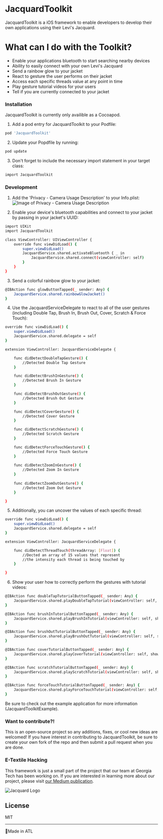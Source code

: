 # JacquardToolkit

JacquardToolkit is a iOS framework to enable developers to develop their own applications using their Levi's Jacquard.

# What can I do with the Toolkit?

- Enable your applications bluetooth to start searching nearby devices
- Ability to easily connect with your own Levi's Jacquard
- Send a rainbow glow to your jacket
- React to gesture the user performs on their jacket
- Access each specific threads value at any point in time
- Play gesture tutorial videos for your users
- Tell if you are currently connected to your jacket

### Installation

JacquardToolkit is currently only availible as a Cocoapod.

1. Add a pod entry for JacquardToolkit to your Podfile: 
```sh
pod 'JacquardToolkit'
```
2. Update your Popdfile by running:
```sh
pod update
```
3. Don't forget to include the necessary import statement in your target class:
```sh
import JacquardToolkit
```

### Development

1. Add the 'Privacy - Camera Usage Description' to your Info.plist:
![Image of Privacy - Camera Usage Description](https://i.imgur.com/Ki84eK3.png)

2. Enable your device's bluetooth capabilities and connect to your jacket by passing in your jacket's UUID: 
```sh
import UIKit
import JacquardToolkit

class ViewController: UIViewController {
    override func viewDidLoad() {
        super.viewDidLoad()
        JacquardService.shared.activateBluetooth { _ in 
            JacquardService.shared.connect(viewController: self)
        }
    }
}
```

3. Send a colorful rainbow glow to your jacket: 
```sh
@IBAction func glowButtonTapped(_ sender: Any) {
    JacquardService.shared.rainbowGlowJacket()
}
```

4. Use the JacquardServiceDelegate to react to all of the user gestures (including Double Tap, Brush In, Brush Out, Cover, Scratch & Force Touch): 
```sh
override func viewDidLoad() {
    super.viewDidLoad()
    JacquardService.shared.delegate = self
}

extension ViewController: JacquardServiceDelegate {

    func didDetectDoubleTapGesture() {
        //Detected Double Tap Gesture
    }

    func didDetectBrushInGesture() {
        //Detected Brush In Gesture
    }

    func didDetectBrushOutGesture() {
        //Detected Brush Out Gesture
    }

    func didDetectCoverGesture() {
        //Detected Cover Gesture
    }

    func didDetectScratchGesture() {
        //Detected Scratch Gesture
    }

    func didDetectForceTouchGesture() {
        //Detected Force Touch Gesture 
    }
    
    func didDetectZoomInGesture() {
        //Detected Zoom In Gesture 
    }
    
    func didDetectZoomOutGesture() {
        //Detected Zoom Out Gesture 
    }

}
```

5. Additionally, you can uncover the values of each specific thread: 
```sh
override func viewDidLoad() {
    super.viewDidLoad()
    JacquardService.shared.delegate = self
}

extension ViewController: JacquardServiceDelegate {

    func didDetectThreadTouch(threadArray: [Float]) {
        //Dected an array of 15 values that represent 
        //the intensity each thread is being touched by
    }

}
```

6. Show your user how to correctly perform the gestures with tutorial videos:
```sh
@IBAction func doubleTapTutorialButtonTapped(_ sender: Any) {
    JacquardService.shared.playDoubleTapTutorial(viewController: self, showDismissButton: true)
}

@IBAction func brushInTutorialButtonTapped(_ sender: Any) {
    JacquardService.shared.playBrushInTutorial(viewController: self, showDismissButton: true)
}

@IBAction func brushOutTutorialButtonTapped(_ sender: Any) {
    JacquardService.shared.playBrushOutTutorial(viewController: self, showDismissButton: true)
}

@IBAction func coverTutorialButtonTapped(_ sender: Any) {
    JacquardService.shared.playCoverTutorial(viewController: self, showDismissButton: true)
}

@IBAction func scratchTutorialButtonTapped(_ sender: Any) {
    JacquardService.shared.playScratchTutorial(viewController: self, showDismissButton: true)
}

@IBAction func forceTouchTutorialButtonTapped(_ sender: Any) {
    JacquardService.shared.playForceTouchTutorial(viewController: self, showDismissButton: true)
}
```

Be sure to check out the example application for more information (JacquardToolkitExample).

### Want to contribute?!
This is an open-source project so any additions, fixes, or cool new ideas are welcomed! If you have interest in contributing to JacquardToolkit, be sure to create your own fork of the repo and then submit a pull request when you are done.

### E-Textile Hacking 
This framework is just a small part of the project that our team at Georgia Tech has been working on. If you are interested in learning more about our project, please visit [our Medium publication](https://medium.com/e-textile-hacking).

![Jacquard Logo](https://i.imgur.com/DXSKUx9.jpg)

License
----
MIT

---

📍Made in ATL
